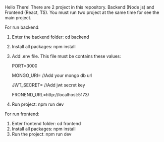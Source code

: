 Hello There!
There are 2 project in this repository. Backend (Node js) and Frontend (React, TS). 
You must run two project at the same time for see the main project.

For run backend:
1. Enter the backend folder:
  cd backend
2. Install all packages:
  npm install
3. Add .env file. This file must be contains these values:
   
   PORT=3000
   
   MONGO_URI= //Add your mongo db url
   
   JWT_SECRET= //Add jwt secret key
   
   FRONEND_URL=http://localhost:5173/
   
5. Run project:
  npm run dev

For run frontend:
1. Enter frontend folder:
  cd frontend
2. Install all packages:
  npm install
3. Run the project: 
  npm run dev
